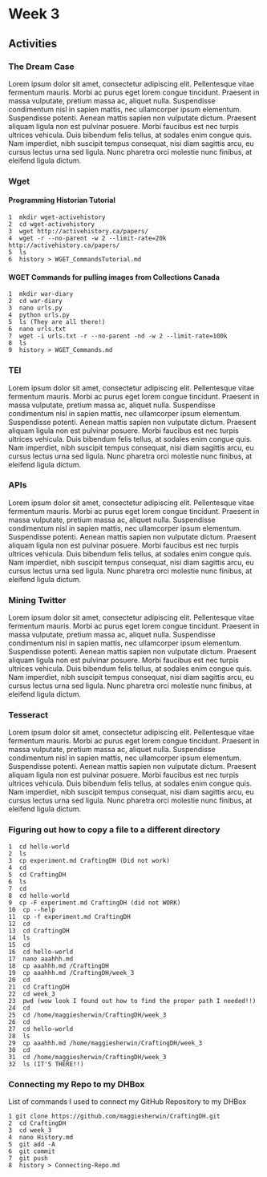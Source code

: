 # Week 3
## Activities
### The Dream Case
Lorem ipsum dolor sit amet, consectetur adipiscing elit. Pellentesque vitae fermentum mauris. Morbi ac purus eget lorem congue tincidunt. Praesent in massa vulputate, pretium massa ac, aliquet nulla. Suspendisse condimentum nisl in sapien mattis, nec ullamcorper ipsum elementum. Suspendisse potenti. Aenean mattis sapien non vulputate dictum. Praesent aliquam ligula non est pulvinar posuere. Morbi faucibus est nec turpis ultrices vehicula. Duis bibendum felis tellus, at sodales enim congue quis. Nam imperdiet, nibh suscipit tempus consequat, nisi diam sagittis arcu, eu cursus lectus urna sed ligula. Nunc pharetra orci molestie nunc finibus, at eleifend ligula dictum.
### Wget
#### Programming Historian Tutorial
	1  mkdir wget-activehistory
	2  cd wget-activehistory
	3  wget http://activehistory.ca/papers/
	4  wget -r --no-parent -w 2 --limit-rate=20k http://activehistory.ca/papers/
	5  ls
	6  history > WGET_CommandsTutorial.md
#### WGET Commands for pulling images from Collections Canada
    1  mkdir war-diary
    2  cd war-diary
    3  nano urls.py
    4  python urls.py
    5  ls (They are all there!)
    6  nano urls.txt
    7  wget -i urls.txt -r --no-parent -nd -w 2 --limit-rate=100k
    8  ls
    9  history > WGET_Commands.md
	
	
### TEI
Lorem ipsum dolor sit amet, consectetur adipiscing elit. Pellentesque vitae fermentum mauris. Morbi ac purus eget lorem congue tincidunt. Praesent in massa vulputate, pretium massa ac, aliquet nulla. Suspendisse condimentum nisl in sapien mattis, nec ullamcorper ipsum elementum. Suspendisse potenti. Aenean mattis sapien non vulputate dictum. Praesent aliquam ligula non est pulvinar posuere. Morbi faucibus est nec turpis ultrices vehicula. Duis bibendum felis tellus, at sodales enim congue quis. Nam imperdiet, nibh suscipit tempus consequat, nisi diam sagittis arcu, eu cursus lectus urna sed ligula. Nunc pharetra orci molestie nunc finibus, at eleifend ligula dictum.
### APIs
Lorem ipsum dolor sit amet, consectetur adipiscing elit. Pellentesque vitae fermentum mauris. Morbi ac purus eget lorem congue tincidunt. Praesent in massa vulputate, pretium massa ac, aliquet nulla. Suspendisse condimentum nisl in sapien mattis, nec ullamcorper ipsum elementum. Suspendisse potenti. Aenean mattis sapien non vulputate dictum. Praesent aliquam ligula non est pulvinar posuere. Morbi faucibus est nec turpis ultrices vehicula. Duis bibendum felis tellus, at sodales enim congue quis. Nam imperdiet, nibh suscipit tempus consequat, nisi diam sagittis arcu, eu cursus lectus urna sed ligula. Nunc pharetra orci molestie nunc finibus, at eleifend ligula dictum.
### Mining Twitter
Lorem ipsum dolor sit amet, consectetur adipiscing elit. Pellentesque vitae fermentum mauris. Morbi ac purus eget lorem congue tincidunt. Praesent in massa vulputate, pretium massa ac, aliquet nulla. Suspendisse condimentum nisl in sapien mattis, nec ullamcorper ipsum elementum. Suspendisse potenti. Aenean mattis sapien non vulputate dictum. Praesent aliquam ligula non est pulvinar posuere. Morbi faucibus est nec turpis ultrices vehicula. Duis bibendum felis tellus, at sodales enim congue quis. Nam imperdiet, nibh suscipit tempus consequat, nisi diam sagittis arcu, eu cursus lectus urna sed ligula. Nunc pharetra orci molestie nunc finibus, at eleifend ligula dictum.
### Tesseract
Lorem ipsum dolor sit amet, consectetur adipiscing elit. Pellentesque vitae fermentum mauris. Morbi ac purus eget lorem congue tincidunt. Praesent in massa vulputate, pretium massa ac, aliquet nulla. Suspendisse condimentum nisl in sapien mattis, nec ullamcorper ipsum elementum. Suspendisse potenti. Aenean mattis sapien non vulputate dictum. Praesent aliquam ligula non est pulvinar posuere. Morbi faucibus est nec turpis ultrices vehicula. Duis bibendum felis tellus, at sodales enim congue quis. Nam imperdiet, nibh suscipit tempus consequat, nisi diam sagittis arcu, eu cursus lectus urna sed ligula. Nunc pharetra orci molestie nunc finibus, at eleifend ligula dictum.
### Figuring out how to copy a file to a different directory
    1  cd hello-world
    2  ls
    3  cp experiment.md CraftingDH (Did not work)
    4  cd
    5  cd CraftingDH
    6  ls
    7  cd
    8  cd hello-world
    9  cp -F experiment.md CraftingDH (did not WORK)
    10  cp --help
    11  cp -f experiment.md CraftingDH
    12  cd
    13  cd CraftingDH
    14  ls
    15  cd
    16  cd hello-world
    17  nano aaahhh.md
    18  cp aaahhh.md /CraftingDH
    19  cp aaahhh.md /CraftingDH/week_3
    20  cd
    21  cd CraftingDH
    22  cd week_3
    23  pwd (wow look I found out how to find the proper path I needed!!)
    24  cd
    25  cd /home/maggiesherwin/CraftingDH/week_3
    26  cd
    27  cd hello-world
    28  ls
    29  cp aaahhh.md /home/maggiesherwin/CraftingDH/week_3
    30  cd
    31  cd /home/maggiesherwin/CraftingDH/week_3
    32  ls (IT'S THERE!!)
### Connecting my Repo to my DHBox
List of commands I used to connect my GitHub Repository to my DHBox

	1 git clone https://github.com/maggiesherwin/CraftingDH.git
	2  cd CraftingDH
	3  cd week_3
	4  nano History.md
	5  git add -A
	6  git commit
	7  git push
	8  history > Connecting-Repo.md

